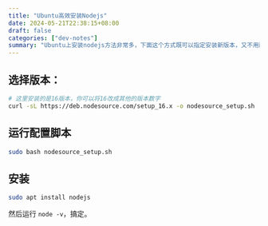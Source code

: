 ```yaml
---
title: "Ubuntu高效安装Nodejs"
date: 2024-05-21T22:38:15+08:00
draft: false
categories: ["dev-notes"]
summary: "Ubuntu上安装nodejs方法非常多，下面这个方式既可以指定安装新版本，又不用配置任何的环境变量，轻松三步即可搞定"
---
```



## 选择版本：
```bash
# 这里安装的是16版本，你可以将16改成其他的版本数字
curl -sL https://deb.nodesource.com/setup_16.x -o nodesource_setup.sh
```

## 运行配置脚本
```bash
sudo bash nodesource_setup.sh
```

## 安装

```bash
sudo apt install nodejs
```

然后运行 `node -v`，搞定。